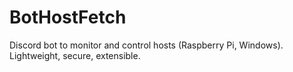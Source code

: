 # BotHostFetch
Discord bot to monitor and control hosts (Raspberry Pi, Windows). Lightweight, secure, extensible.
